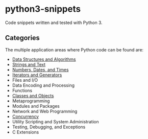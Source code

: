 # python3-snippets

Code snippets written and tested with Python 3.

## Categories

The multiple application areas where Python code can be found are:

* [Data Structures and Algorithms](data-structures-and-algorithms)
* [Strings and Text](strings-and-text)
* [Numbers, Dates, and Times](numbers-dates-and-times)
* [Iterators and Generators](iterators-and-generators)
* Files and I/O
* Data Encoding and Processing
* Functions
* [Classes and Objects](classes-and-objects)
* Metaprogramming
* Modules and Packages
* Network and Web Programming
* [Concurrency](concurrency)
* Utility Scripting and System Administration
* Testing, Debugging, and Exceptions
* C Extensions

